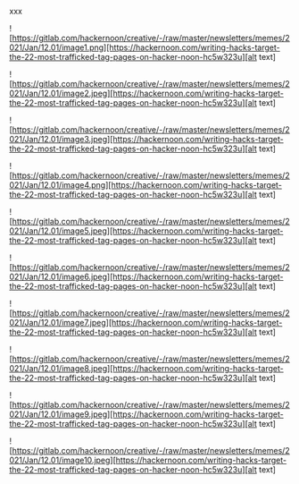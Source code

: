 xxx

![https://gitlab.com/hackernoon/creative/-/raw/master/newsletters/memes/2021/Jan/12.01/image1.png][https://hackernoon.com/writing-hacks-target-the-22-most-trafficked-tag-pages-on-hacker-noon-hc5w323u][alt text]





![https://gitlab.com/hackernoon/creative/-/raw/master/newsletters/memes/2021/Jan/12.01/image2.jpeg][https://hackernoon.com/writing-hacks-target-the-22-most-trafficked-tag-pages-on-hacker-noon-hc5w323u][alt text]






![https://gitlab.com/hackernoon/creative/-/raw/master/newsletters/memes/2021/Jan/12.01/image3.jpeg][https://hackernoon.com/writing-hacks-target-the-22-most-trafficked-tag-pages-on-hacker-noon-hc5w323u][alt text]





![https://gitlab.com/hackernoon/creative/-/raw/master/newsletters/memes/2021/Jan/12.01/image4.png][https://hackernoon.com/writing-hacks-target-the-22-most-trafficked-tag-pages-on-hacker-noon-hc5w323u][alt text]






![https://gitlab.com/hackernoon/creative/-/raw/master/newsletters/memes/2021/Jan/12.01/image5.jpeg][https://hackernoon.com/writing-hacks-target-the-22-most-trafficked-tag-pages-on-hacker-noon-hc5w323u][alt text]





![https://gitlab.com/hackernoon/creative/-/raw/master/newsletters/memes/2021/Jan/12.01/image6.jpeg][https://hackernoon.com/writing-hacks-target-the-22-most-trafficked-tag-pages-on-hacker-noon-hc5w323u][alt text]






![https://gitlab.com/hackernoon/creative/-/raw/master/newsletters/memes/2021/Jan/12.01/image7.jpeg][https://hackernoon.com/writing-hacks-target-the-22-most-trafficked-tag-pages-on-hacker-noon-hc5w323u][alt text]





![https://gitlab.com/hackernoon/creative/-/raw/master/newsletters/memes/2021/Jan/12.01/image8.jpeg][https://hackernoon.com/writing-hacks-target-the-22-most-trafficked-tag-pages-on-hacker-noon-hc5w323u][alt text]







![https://gitlab.com/hackernoon/creative/-/raw/master/newsletters/memes/2021/Jan/12.01/image9.jpeg][https://hackernoon.com/writing-hacks-target-the-22-most-trafficked-tag-pages-on-hacker-noon-hc5w323u][alt text]







![https://gitlab.com/hackernoon/creative/-/raw/master/newsletters/memes/2021/Jan/12.01/image10.jpeg][https://hackernoon.com/writing-hacks-target-the-22-most-trafficked-tag-pages-on-hacker-noon-hc5w323u][alt text]
